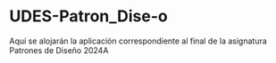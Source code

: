 # UDES-Patron_Dise-o
Aquí se alojarán la aplicación correspondiente al final de la asignatura Patrones de Diseño 2024A
